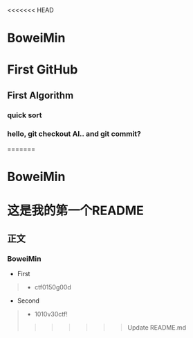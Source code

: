 <<<<<<< HEAD
# BoweiMin  
First GitHub
========
First Algorithm
------
### quick sort
### hello, git checkout Al.. and git commit? 
=======
# BoweiMin
这是我的第一个README
==========  
正文
------
### BoweiMin
*  First
  > + ctf0150g00d 
*  Second  
  > + 1010v30ctf!
>>>>>>> Update README.md
